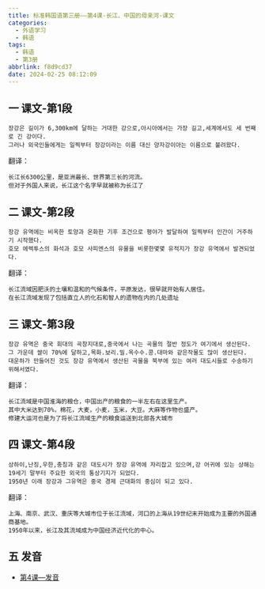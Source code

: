 ```yaml
---
title: 标准韩国语第三册——第4课-长江、中国的母亲河-课文
categories:
  - 外语学习
  - 韩语
tags:
  - 韩语
  - 第3册
abbrlink: f8d9cd37
date: 2024-02-25 08:12:09
---
```

## 一 课文-第1段
```
장강은 길이가 6,300km에 달하는 거대한 강으로,아시아에서는 가장 길고,세계에서도 세 번째로 긴 강이다.
그러나 외국인들에게는 일찍부터 장강이라는 이름 대신 양자강이아는 이름으로 불려왔다.
```

<!--more-->

翻译：

```
长江长6300公里，是亚洲最长、世界第三长的河流。
但对于外国人来说，长江这个名字早就被称为长江了
```

## 二  课文-第2段

```
장강 유역에는 비옥한 토양과 온화한 기후 조건으로 평야가 발달하여 일찍부터 인간이 거주하기 시작했다.
호모 에렉투스의 화석과 호모 사피엔스의 유물을 비롯한몇몇 유적지가 장강 유역에서 발견되었다.
```

翻译：

```
长江流域因肥沃的土壤和温和的气候条件，平原发达，很早就开始有人居住。
在长江流域发现了包括直立人的化石和智人的遗物在内的几处遗址
```

##  三  课文-第3段

```
장강 유역은 중국 회대의 곡창지대로,중국에서 나는 곡물의 절반 정도가 여기에서 생산된다.
그 가운데 쌀이 70%에 달하고,목화.보리.밀.옥수수.콩.대마와 같은작물도 많이 생산된다.
대운하가 만들어진 것도 장강 유역에서 생산된 곡물을 북부에 있는 여러 대도시들로 수송하기 위해서였다.
```

翻译：

```
长江流域是中国淮海的粮仓，中国出产的粮食的一半左右在这里生产。
其中大米达到70%，棉花，大麦，小麦，玉米，大豆。大麻等作物也盛产。
修建大运河也是为了将长江流域生产的粮食运送到北部各大城市
```

## 四  课文-第4段

```
상하이,난징,우한,충칭과 같은 대도시가 장강 유역에 자리잡고 있으며,강 어귀에 있는 상해는 19세기 말부터 주요한 외국의 통상기지가 되었다.
1950년 이래 장강과 그유역은 중국 경제 근대화의 중심이 되고 있다.
```

翻译：

```
上海、南京、武汉、重庆等大城市位于长江流域，河口的上海从19世纪末开始成为主要的外国通商基地。
1950年以来，长江及其流域成为中国经济近代化的中心。
```

## 五 发音

* [第4课—发音][1]



[1]:https://biz.cli.im/test/NR388490?coding=IcivAZ&biz=1&qrurl=http%3A%2F%2Fqr31.cn%2FIcivAZ&gtype=2